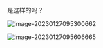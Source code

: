 是这样的吗？

![image-20230127095300662](https://pic-bed-1303913583.cos.ap-nanjing.myqcloud.com/202301270953362.png)

![image-20230127095606665](https://pic-bed-1303913583.cos.ap-nanjing.myqcloud.com/202301270956338.png)
